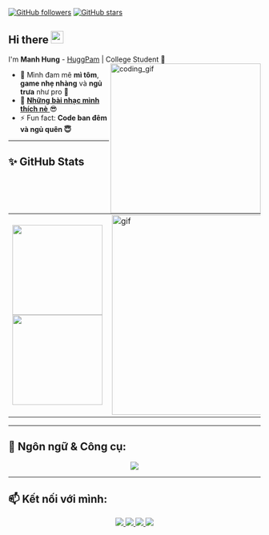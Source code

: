 [![GitHub followers](https://img.shields.io/github/followers/HuggPam?style=social)](https://github.com/HuggPam)
[![GitHub stars](https://img.shields.io/github/stars/HuggPam?style=social)](https://github.com/HuggPam)
## Hi there <img src="https://media.giphy.com/media/hvRJCLFzcasrR4ia7z/giphy.gif" width="25px"> 
I'm **Manh Hung** - [HuggPam](https://github.com/HuggPam) | College Student 🌱  
<img align="right" width="300px" height="300px" alt="coding_gif" src="https://media1.giphy.com/media/v1.Y2lkPTc5MGI3NjExdXdpMWVucW01ejA4NmptZ21wM243NW1mNm9pOGNodWtjazl6MTNjaCZlcD12MV9pbnRlcm5hbF9naWZfYnlfaWQmY3Q9cw/BOOyywoZerTGp90YPN/giphy.gif" />



- 🍜 Mình đam mê **mì tôm**, **game nhẹ nhàng** và **ngủ trưa** như pro 🫠
- 🎵 [**Những bài nhạc mình thích nè** ](https://open.spotify.com/playlist/0kgnLCo2v5zix7crJ4bhgY?si=683179b7d98549df) 😎
- ⚡ Fun fact: **Code ban đêm và ngủ quên 😇**

---

## ✨ GitHub Stats

<table>
<tr>
<td width="60%">
  <img height="180em" src="https://github-readme-stats.vercel.app/api?username=HuggPam&show_icons=true&hide_border=true&theme=radical" />
  <img height="180em" src="https://github-readme-stats.vercel.app/api/top-langs/?username=HuggPam&layout=compact&hide_border=true&theme=radical" />
</td>
<td width="30%">
  <img alt="gif" align="right" src="https://media1.giphy.com/media/v1.Y2lkPTc5MGI3NjExMjdpOXA1Y2R3bmkxZ3hqaWdwY3hwMWY1ZDhqN2J6dmF1Mjlncm80OCZlcD12MV9pbnRlcm5hbF9naWZfYnlfaWQmY3Q9cw/LMt9638dO8dftAjtco/giphy.gif" width="400"/>
</td>
</tr>
</table>

---

## 🚀 Ngôn ngữ & Công cụ:
<p align="center">
  <img src="https://skillicons.dev/icons?i=python,cpp,java,mysql,git,github,vscode" />
</p>

---

## 📫 Kết nối với mình:
<p align="center">
  <a href="https://www.tiktok.com/@gun_in_boots" target="_blank">
    <img src="https://img.shields.io/badge/TikTok-%40gun_in_boots-black?style=for-the-badge&logo=tiktok" />
  </a>
  <a href="https://www.facebook.com/manhhung.pham.31586" target="_blank">
    <img src="https://img.shields.io/badge/Facebook - GunMoi-blue?style=for-the-badge&logo=facebook" />
  </a>
  <a href="https://www.instagram.com/hung511511/" target="_blank">
    <img src="https://img.shields.io/badge/Instagram-%40hugg_pamh-orange?style=for-the-badge&logo=instagram" />
  </a>
  <a href="mailto:hung511511@gmail.com">
    <img src="https://img.shields.io/badge/Gmail-hung511511@gmail.com-red?style=for-the-badge&logo=gmail" />
  </a>
</p>
